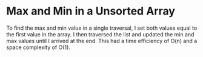 # Max and Min in a Unsorted Array

To find the max and min value in a single traversal, I set both values equal to the first value in the array. I then traversed the list and updated the min and max values until I arrived at the end. This had a time efficiency of O(n) and a space complexity of O(1).